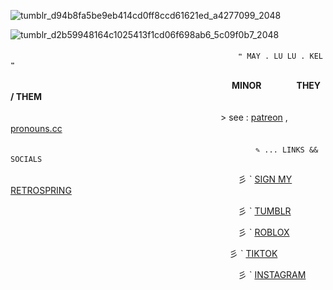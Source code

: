 ![tumblr_d94b8fa5be9eb414cd0ff8ccd61621ed_a4277099_2048](https://github.com/velocicoaster/velocicoaster/assets/163074010/cd8f6c2e-8b11-44c5-bb91-5516b58b9521)

![tumblr_d2b59948164c1025413f1cd06f698ab6_5c09f0b7_2048](https://github.com/velocicoaster/velocicoaster/assets/163074010/ce3ee46c-e4c3-47b1-9c03-f43dd84c0fc3)

　　　　　　　　　　　　　　　　　　　　　　　　　　``❝ MAY . LU LU . KEL ❞``
                          
　　　　　　　　　　　　　　　　　　　　　　　　　 **MINOR　　　　THEY / THEM**

　　　　　　　　　　　　　　　　　　　　　　　　> see : [patreon](https://www.patreon.com/togeinumaki/about) , [pronouns.cc](https://pronouns.cc/@togeinumaki)

　　　　　　　　　　　　　　　　　　　　　　　　　　　　``✎ ... LINKS && SOCIALS``

　　　　　　　　　　　　　　　　　　　　　　　　　　彡 ` [SIGN MY RETROSPRING](https://retrospring.net/@spoonedritsu)

　　　　　　　　　　　　　　　　　　　　　　　　　　彡 ` [TUMBLR](https://www.tumblr.com/settings/blog/elderlu)                        

　　　　　　　　　　　　　　　　　　　　　　　　　　彡 ` [ROBLOX](https://www.roblox.com/users/2594206940/profile)

  　　　　　　　　　　　　　　　　　　　　　　　　　彡 ` [TIKTOK](https://www.tiktok.com/@lnumakipilled)

　　　　　　　　　　　　　　　　　　　　　　　　　　彡 ` [INSTAGRAM](https://www.instagram.com/inumakipilled/?hl=en)                          
